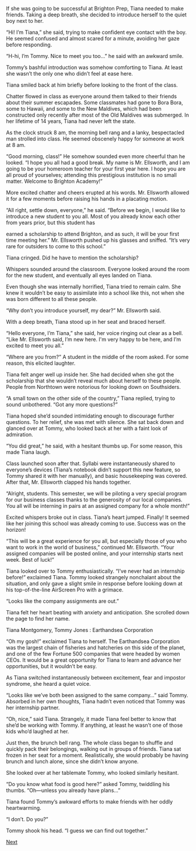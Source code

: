 If she was going to be successful at Brighton Prep, Tiana needed to make friends. Taking a deep breath, she decided to introduce herself to the quiet boy next to her. 

“Hi! I’m Tiana,” she said, trying to make confident eye contact with the boy. He seemed confused and almost scared for a minute, avoiding her gaze before responding.

“H-hi, I’m Tommy. Nice to meet you too…” he said with an awkward smile. 

Tommy’s bashful introduction was somehow comforting to Tiana. At least she wasn’t the only one who didn’t feel at ease here. 

Tiana smiled back at him briefly before looking to the front of the class. 

Chatter flowed in class as everyone around them talked to their friends about their summer escapades. Some classmates had gone to Bora Bora, some to Hawaii, and some to the New Maldives, which had been constructed only recently after most of the Old Maldives was submerged. In her lifetime of 14 years, Tiana had never left the state. 

As the clock struck 8 am, the morning bell rang and a lanky, bespectacled man strolled into class. He seemed obscenely happy for someone at work at 8 am.

“Good morning, class!” He somehow sounded even more cheerful than he looked. “I hope you all had a good break. My name is Mr. Ellsworth, and I am going to be your homeroom teacher for your first year here. I hope you are all proud of yourselves; attending this prestigious institution is no small matter. Welcome to Brighton Academy!”

More excited chatter and cheers erupted at his words. Mr. Ellsworth allowed it for a few moments before raising his hands in a placating motion. 

“All right, settle down, everyone,” he said. “Before we begin, I would like to introduce a new student to you all. Most of you already know each other from years prior, but this student has 

earned a scholarship to attend Brighton, and as such, it will be your first time meeting her.” Mr. Ellsworth pushed up his glasses and sniffed. “It’s very rare for outsiders to come to this school.”

Tiana cringed. Did he have to mention the scholarship? 

Whispers sounded around the classroom. Everyone looked around the room for the new student, and eventually all eyes landed on Tiana. 

Even though she was internally horrified, Tiana tried to remain calm. She knew it wouldn’t be easy to assimilate into a school like this, not when she was born different to all these people. 

“Why don’t you introduce yourself, my dear?” Mr. Ellsworth said. 

With a deep breath, Tiana stood up in her seat and braced herself. 

“Hello everyone, I’m Tiana,” she said, her voice ringing out clear as a bell. “Like Mr. Ellsworth said, I’m new here. I'm very happy to be here, and I’m excited to meet you all.”

“Where are you from?” A student in the middle of the room asked. For some reason, this elicited laughter. 

Tiana felt anger well up inside her. She had decided when she got the scholarship that she wouldn’t reveal much about herself to these people. People from Northtown were notorious for looking down on Southsiders. 

“A small town on the other side of the country,” Tiana replied, trying to sound unbothered. “Got any more questions?”

Tiana hoped she’d sounded intimidating enough to discourage further questions. To her relief, she was met with silence. She sat back down and glanced over at Tommy, who looked back at her with a faint look of admiration. 

“You did great,” he said, with a hesitant thumbs up. For some reason, this made Tiana laugh. 

Class launched soon after that. Syllabi were instantaneously shared to everyone’s devices (Tiana’s notebook didn’t support this new feature, so Tommy shared it with her manually), and basic housekeeping was covered. After that, Mr. Ellsworth clapped his hands together. 

“Alright, students. This semester, we will be piloting a very special program for our business classes thanks to the generosity of our local companies. You all will be interning in pairs at an assigned company for a whole month!” 

Excited whispers broke out in class. Tiana’s heart jumped. Finally! It seemed like her joining this school was already coming to use. Success was on the horizon!

“This will be a great experience for you all, but especially those of you who want to work in the world of business,” continued Mr. Ellsworth. “Your assigned companies will be posted online, and your internship starts next week. Best of luck!”

Tiana looked over to Tommy enthusiastically. “I’ve never had an internship before!” exclaimed Tiana. Tommy looked strangely nonchalant about the situation, and only gave a slight smile in response before looking down at his top-of-the-line AirScreen Pro with a grimace. 

“Looks like the company assignments are out.” 

Tiana felt her heart beating with anxiety and anticipation. She scrolled down the page to find her name.

Tiana Montgomery, Tommy Jones : Earthandsea Corporation

“Oh my gosh!” exclaimed Tiana to herself. The Earthandsea Corporation was the largest chain of fisheries and hatcheries on this side of the planet, and one of the few Fortune 500 companies that were headed by women CEOs. It would be a great opportunity for Tiana to learn and advance her opportunities, but it wouldn’t be easy.

As Tiana switched instantaneously between excitement, fear and impostor syndrome, she heard a quiet voice. 

“Looks like we’ve both been assigned to the same company…” said Tommy. Absorbed in her own thoughts, Tiana hadn’t even noticed that Tommy was her internship partner. 

“Oh, nice,” said Tiana. Strangely, it made Tiana feel better to know that she’d be working with Tommy. If anything, at least he wasn’t one of those kids who’d laughed at her. 

Just then, the brunch bell rang. The whole class began to shuffle and quickly pack their belongings, walking out in groups of friends. Tiana sat frozen in her seat for a moment. Realistically, she would probably be having brunch and lunch alone, since she didn’t know anyone. 

She looked over at her tablemate Tommy, who looked similarly hesitant. 

“Do you know what food is good here?” asked Tommy, twiddling his thumbs. “Oh—unless you already have plans…” 

Tiana found Tommy’s awkward efforts to make friends with her oddly heartwarming. 

“I don’t. Do you?”

Tommy shook his head. “I guess we can find out together.”

[Next](https://dorsadanesh.github.io/RisingTides-Sink-or-Swim/tiana4.html)
